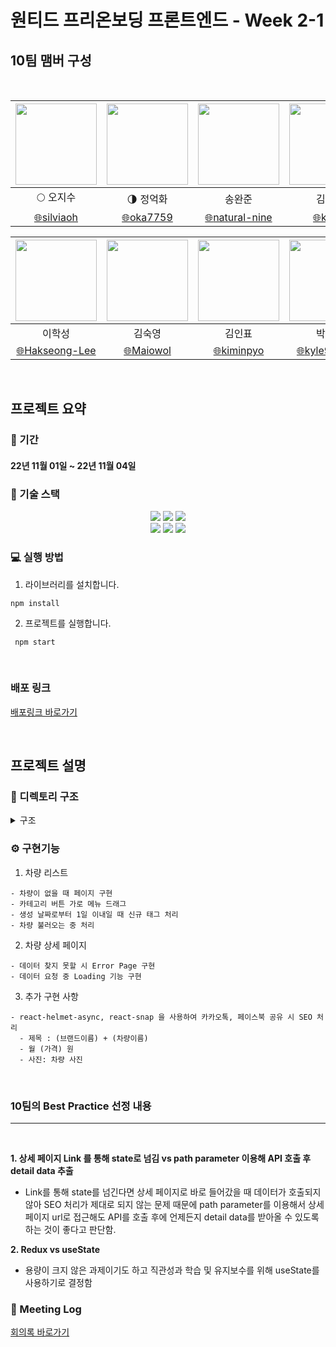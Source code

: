 # 원티드 프리온보딩 프론트엔드 - Week 2-1

## 10팀 맴버 구성

<br/>

<div align=center>
	
| <img src="https://avatars.githubusercontent.com/u/26901045?v=4" width="130" height="130" />  | <img src="https://avatars.githubusercontent.com/u/105492051?v=4" width="130" height="130" /> | <img src="https://avatars.githubusercontent.com/u/92094314?v=4" width="130" height="130"/> | <img src="https://avatars.githubusercontent.com/u/101456751?v=4" width="130" height="130"/> |
| :-----------------------------------------------------------------------------------------:  | :-----------------------------------------------------------------------------------------:  | :----------------------------------------------------------------------------------------: | :----------------------------------------------------------------------------------------:  |
|                                    :full_moon: 오지수                                         |                                :last_quarter_moon: 정억화                                    |                                           송완준                                            |                                            김미성                                            |
|                [:globe_with_meridians:silviaoh](https://github.com/silviaoh)                 |                 [:globe_with_meridians:oka7759](https://github.com/oka7759)                  |            [:globe_with_meridians:natural-nine](https://github.com/natural-nine)           |                  [:globe_with_meridians:kimitt](https://github.com/kimitt)                  |

| <img src="https://avatars.githubusercontent.com/u/83964261?v=4" width="130" height="130" /> | <img src="https://avatars.githubusercontent.com/u/103277726?v=4" width="130" height="130" /> | <img src="https://avatars.githubusercontent.com/u/93189402?v=4"  width="130" height="130" /> | <img src="https://avatars.githubusercontent.com/u/109638284?v=4" width="130" height="130"/> |
| :-----------------------------------------------------------------------------------------: | :------------------------------------------------------------------------------------------: | :------------------------------------------------------------------------------------------: | :-----------------------------------------------------------------------------------------: |
|                                           이학성                                            |                                            김숙영                                            |                                            김인표                                            |                                           박민규                                            |
|            [:globe_with_meridians:Hakseong-Lee](https://github.com/Hakseong-Lee)            |                 [:globe_with_meridians:Maiowol](https://github.com/Maiowol)                  |                [:globe_with_meridians:kiminpyo](https://github.com/kiminpyo)                 |              [:globe_with_meridians:kyle970320](https://github.com/kyle970320)              |

</div>

<br/>

## 프로젝트 요약

### 📆 기간

#### 22년 11월 01일 ~ 22년 11월 04일

### 🔧 기술 스택

<div align=center> 
  <img src="https://img.shields.io/badge/react-61DAFB?style=for-the-badge&logo=react&logoColor=black"/> 
  <img src="https://img.shields.io/badge/javascript-F7DF1E?style=for-the-badge&logo=javascript&logoColor=black"/>   
  <img src="https://img.shields.io/badge/styled_components-DB7093?style=for-the-badge&logo=styled-components&logoColor=white"/><br/>
  <img src="https://img.shields.io/badge/github-181717?style=for-the-badge&logo=github&logoColor=white"/>
  <img src="https://img.shields.io/badge/git-F05032?style=for-the-badge&logo=git&logoColor=white"/> <img src="https://img.shields.io/badge/react_router_dom-CA4245?style=for-the-badge&logo=reactrouter&logoColor=white"/> 
</div>

### 💻 실행 방법

1.  라이브러리를 설치합니다.

```
npm install
```

2.  프로젝트를 실행합니다.

```
 npm start
```

<br/>

### 배포 링크

[배포링크 바로가기](https://private-pre-onboarding-7th-2-1-10.vercel.app/)

<br/>

## 프로젝트 설명

### 📂 디렉토리 구조


<details>
<summary> 구조</summary>
<div markdown="1">

```
🗂 src
 ┣ 📁 components
    ┣ 📁 CarDetail
    ┣ 📁 CarList
    ┣ EmptyDataPage.jsx
    ┣ LoadingPage.jsx
    ┣ Navigation.jsx
    ┗ SEOMetaTags.js
 ┣ 📁 api
	 ┣ index.js
   ┗ interceptor.js
 ┣ 📁 assets
	 ┣ 📁 icon
   	  ┣ 📁 index.js
      ┗ ICON_Back.svg
 ┣ 📁 constant
	 ┣ action.js
   ┗ mock.js
 ┣ 📁 functions
   ┗ get.js
 ┣ 📂 pages
   ┣ MainCarDetail.jsx
   ┗ MainCarList.jsx
 ┣ 📂 hooks
   ┣ useGetCarDetail.js
   ┣ useGetCarList.js
   ┗ useXDragScroll.js
 ┣ 📂 layout
   ┣ RootLayout.jsx
 ┣ 📂 styles
   ┣ GlobalStyle.jsx
   ┣ theme.js
   ┗ common.js
 ┣ App.js
 ┣ index.js
 ┗ router.js
```

</div>
</details>

### ⚙️ 구현기능

1.  차량 리스트

```
- 차량이 없을 때 페이지 구현
- 카테고리 버튼 가로 메뉴 드래그
- 생성 날짜로부터 1일 이내일 때 신규 태그 처리
- 차량 불러오는 중 처리
```

2.  차량 상세 페이지

```
- 데이터 찾지 못할 시 Error Page 구현
- 데이터 요청 중 Loading 기능 구현
```

3.  추가 구현 사항

```
- react-helmet-async, react-snap 을 사용하여 카카오톡, 페이스북 공유 시 SEO 처리
  - 제목 : (브랜드이름) + (차량이름)
  - 월 (가격) 원
  - 사진: 차량 사진
```

<br/>

### 10팀의 Best Practice 선정 내용

---

<br/>

**1. 상세 페이지 Link 를 통해 state로 넘김 vs path parameter 이용해 API 호출 후 detail data 추출**

- Link를 통해 state를 넘긴다면 상세 페이지로 바로 들어갔을 때 데이터가 호출되지 않아 SEO 처리가 제대로 되지 않는 문제 때문에 path parameter를 이용해서 상세 페이지 url로 접근해도 API를 호출 후에 언제든지 detail data를 받아올 수 있도록 하는 것이 좋다고 판단함.

**2. Redux vs useState**

- 용량이 크지 않은 과제이기도 하고 직관성과 학습 및 유지보수를 위해 useState를 사용하기로 결정함

### 📝 Meeting Log

[회의록 바로가기](https://www.notion.so/Meeting-log-3eff6566fd844052b7a98702ebab8c5b?p=e312e50441c7458898fa50ca9f36bec3&pm=s)
